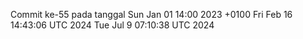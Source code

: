 Commit ke-55 pada tanggal Sun Jan 01 14:00 2023 +0100
Fri Feb 16 14:43:06 UTC 2024
Tue Jul  9 07:10:38 UTC 2024

